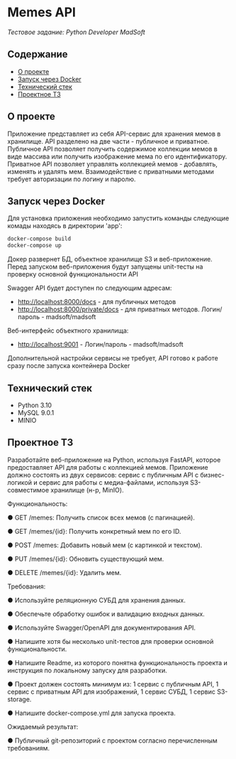 # Memes API

_Тестовое задание: Python Developer MadSoft_

## Содержание ##
- [О проекте](#about)
- [Запуск через Docker](#start)
- [Технический стек](#stack)
- [Проектное ТЗ](#task)

## <a name="about"></a> О проекте
Приложение представляет из себя API-сервис для хранения мемов в хранилище. API разделено на две части - публичное и приватное. Публичное API позволяет получить содержимое коллекции мемов в виде массива или получить изображение мема по его идентификатору. Приватное API позволяет управлять коллекцией мемов - добавлять, изменять и удалять мем. Взаимодействие с приватными методами требует авторизации по логину и паролю. 

## <a name="start"></a> Запуск через Docker
Для установка приложения необходимо запустить команды следующие комады находясь в директории 'app':
```bash
docker-compose build
docker-compose up
```
Докер развернет БД, объектное хранилище S3 и веб-приложение.
Перед запуском веб-приложения будут запущены unit-тесты на проверку основной функциональности API 

Swagger API будет доступен по следующим адресам:
- [http://localhost:8000/docs](http://localhost:8000/docs) - для публичных методов
- [http://localhost:8000/private/docs](http://localhost:8000/private/docs) - для приватных методов. Логин/пароль - madsoft/madsoft

Веб-интерфейс объектного хранилища:
- [http://localhost:9001](http://localhost:9001/login) - Логин/пароль - madsoft/madsoft
  
Дополнительной настройки сервисы не требует, API готово к работе сразу после запуска контейнера Docker

## <a name="stack"></a> Технический стек
- Python 3.10
- MySQL 9.0.1
- MINIO

## <a name="task"></a> Проектное ТЗ
Разработайте веб-приложение на Python, используя FastAPI, которое предоставляет API для работы с коллекцией мемов. Приложение должно состоять из двух сервисов: сервис с публичным API с бизнес-логикой и сервис для работы с медиа-файлами, используя S3-совместимое хранилище (н-р, MinIO).     

Функциональность:

●  GET /memes: Получить список всех мемов (с пагинацией).

●  GET /memes/{id}: Получить конкретный мем по его ID.

●  POST /memes: Добавить новый мем (с картинкой и текстом).

●  PUT /memes/{id}: Обновить существующий мем.                                        

●  DELETE /memes/{id}: Удалить мем. 

Требования:                          

●  Используйте реляционную СУБД для хранения данных.

●  Обеспечьте обработку ошибок и валидацию входных данных.

●  Используйте Swagger/OpenAPI для документирования API.

●  Напишите хотя бы несколько unit-тестов для проверки основной      функциональности.

●  Напишите Readme, из которого понятна функциональность проекта и инструкция по локальному запуску для разработки.

●  Проект должен состоять минимум из: 1 сервис с публичным API, 1 сервис с приватным API для изображений, 1 сервис СУБД, 1 сервис S3-storage.

●  Напишите docker-compose.yml для запуска проекта.

                               
Ожидаемый результат:

● Публичный git-репозиторий с проектом согласно перечисленным требованиям.
